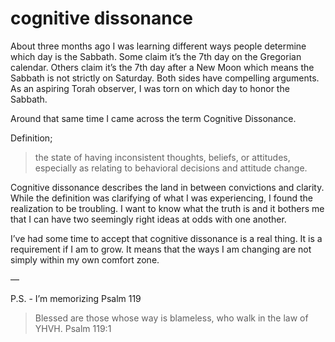 # cognitive dissonance 

About three months ago I was learning different ways people determine which day is the Sabbath. Some claim it’s the 7th day on the Gregorian calendar. Others claim it’s the 7th day after a New Moon which means the Sabbath is not strictly on Saturday. Both sides have compelling arguments. As an aspiring Torah observer, I was torn on which day to honor the Sabbath. 

Around that same time I came across the term Cognitive Dissonance. 

Definition;
> the state of having inconsistent thoughts, beliefs, or attitudes, especially as relating to behavioral decisions and attitude change.

Cognitive dissonance describes the land in between convictions and clarity. While the definition was clarifying of what I was experiencing, I found the realization to be troubling. I want to know what the truth is and it bothers me that I can have two seemingly right ideas at odds with one another.

I’ve had some time to accept that cognitive dissonance is a real thing. It is a requirement if I am to grow. It means that the ways I am changing are not simply within my own comfort zone.

— 

P.S. - I’m memorizing Psalm 119

> Blessed are those whose way is blameless, who walk in the law of YHVH. Psalm 119:1 